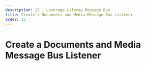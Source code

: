 ```yaml
---
description: 13 - Leverage Liferay Message Bus
title: Create a Documents and Media Message Bus Listener
order: 13
---
```


# Create a Documents and Media Message Bus Listener
<!-- 
<div class="ahead">
<h4>Exercise Goals</h4>
	<ul>
		<li>Create a Liferay Module project using the service template</li>
		<li>Implement the PDFMessageListener class</li>
		<li>Do a final code review</li>
		<li>Deploy and test</li>
	</ul>
</div>

## Create a Liferay Module Project

**Option 1: Use the Command Line Blade tools**

1. **Open** the _Command Line_ shell in your Liferay Workspace `modules` folder.
1. **Run** the command:
```bash
blade create -t service -p com.liferay.training.messagebuslistener -s com.liferay.portal.kernel.messaging.MessageListener -c PDFMessageBusListener message-bus-listener
```
1. **Run** Gradle refresh on the IDE.

**Option 2: Use the Developer Studio Wizard**

1. **Launch** the *Liferay Module Project* wizard in Developer Studio.
1. **Use** the following information for the first step:
	* __Project Name__:  "message-bus-listener"
	* __Build Type__: Gradle
	* __Liferay Version__: 7.2
	* __Project Template__: service
1. **Click** *Next* and use the following information in the second step:
	* __Component Class Name__: "PDFMessageBusListener"
	* __Package Name__: "com.liferay.training.messagebuslistener"
1. **Click** on the browse button next to the *Service Name* field.
	* Enter "\*.MessageListener" in the *Select Service Name*.
	* Select `com.liferay.portal.kernel.messaging.MessageListener` from the list.
1. **Click** the green plus button to add a property.
	* Enter "destination.name" for the *Name*.
	* Enter "resolveme* for the *Value*.
	> We are going to change this later in the exercise.
1. **Click** *Finish* to close the wizard.

## Implement the PDFMessageListener Class

1. **Open** the class `com.liferay.training.messagebuslistener.PDFMessageBusListener`.
1. **Fix** the `destination.name` property value and implement the `@Component` annotation as follows:
	```java
	@Component (
		immediate = true,
		property = {
			"destination.name=" + DestinationNames.DOCUMENT_LIBRARY_PDF_PROCESSOR
		},
		service = MessageListener.class
	)
	```
	> Message Bus destination name constants can be found in the [DestinationNames](https://github.com/liferay/liferay-portal/blob/7.2.x/portal-kernel/src/com/liferay/portal/kernel/messaging/DestinationNames.java) class. 	
1. **Resolve** missing imports.
1. **Put** the mouse over the class name (showing an error) and select *Add unimplemented methods* from the menu.	
1. **Implement** the `receive()` method as follows:
	```java
	@Override
	public void receive(Message message)
		throws MessageListenerException {

			Object[] payload = (Object[])message.getPayload();
			
			FileVersion fileVersion = (FileVersion)payload[1];
			
			System.out.println("Title=" + fileVersion.getTitle());
	}
	```
1. **Resolve** missing imports.
	* Choose `com.liferay.portal.kernel.messaging.MessageListenerException` when prompted for the right `MessageListenerException`.

<br />

## Final Code Review

The complete implementation of the `PDFMessageListener` will look as follows: 

```java

package com.liferay.training.messagebuslistener;

import com.liferay.portal.kernel.messaging.DestinationNames;
import com.liferay.portal.kernel.messaging.Message;
import com.liferay.portal.kernel.messaging.MessageListener;
import com.liferay.portal.kernel.messaging.MessageListenerException;
import com.liferay.portal.kernel.repository.model.FileVersion;

import org.osgi.service.component.annotations.Component;

@Component (
	immediate = true,
	property = {
		"destination.name=" + DestinationNames.DOCUMENT_LIBRARY_PDF_PROCESSOR
	},
	service = MessageListener.class
)
public class PDFMessageBusListener implements MessageListener {

	@Override
	public void receive(Message message)
		throws MessageListenerException {

		Object[] payload = (Object[]) message.getPayload();

		FileVersion fileVersion = (FileVersion) payload[1];

		System.out.println("Title=" + fileVersion.getTitle());
	}
}
```

## Deploy and Test

You'll need a PDF file for testing. If you don't have one, you may want to download Liferay's Compatibility Matrix PDF: https://web.liferay.com/documents/14/21598941/Liferay+DXP+7.2+Compatibility+Matrix/b6e0f064-db31-49b4-8317-a29d1d76abf7?.

1. **Deploy** the *message-bus-listener* module to the Liferay server.
1. **Open** your browser to http://localhost:8080 and sign in.
1. **Click** on the plus button in the upper-right corner to add Widgets.
1. **Add** the *Documents and Media* widget to the page.
1. **Click** the plus button on the top left corner of the Documents and Media widget and select *File Upload*.
1. **Choose** the test PDF.
1. **Click** *Publish*.

You should see the name of the file you uploaded in the console:

```bash
2019-04-17 09:56:35.748 INFO  [pipe-start 1075][BundleStartStopLogger:39] STARTED com.liferay.training.messagebuslistener_1.0.0 [1075]
Title=Liferay DXP 7.1 Compatibility Matrix.pd
```

If you don't see the message displayed on your console right away, try restarting the platform.

## Takeaways

We've demonstrated how to implement a Message Bus Listener to listen for messages generated by Liferay's applications. In addition to implementing a listener, you can create destinations and senders for your own applications. Remember, the message bus is often applied in situations where you do not want a long running process to affect the responsiveness of your application. -->
